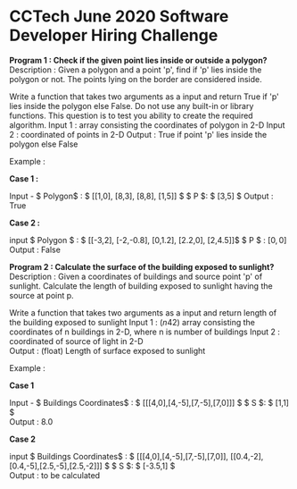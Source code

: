 # CCTech June 2020 Software Developer Hiring Challenge

<b>Program 1 : Check if the given point lies inside or outside a polygon?</b><br>
Description : Given a polygon and a point 'p', find if 'p' lies inside the polygon or not. The points lying on the border are considered inside.

	
Write a function that takes two arguments as a input and return True if 'p' lies inside the polygon else False.
Do not use any built-in or library functions. This question is to test you ability to create the required algorithm.
Input 1 : array consisting the coordinates of polygon in 2-D
Input 2 : coordinated of points in 2-D
Output : True if point 'p' lies inside the polygon else False

Example :

<b>Case 1 :</b>

Input -
$ Polygon$ : $ [[1,0], [8,3], [8,8], [1,5]] $
$ P $: $ [3,5] $
Output : True

<b>Case 2 :</b>

input
$ Polygon $ : $ [[-3,2], [-2,-0.8], [0,1.2], [2.2,0], [2,4.5]]$
$ P $ : $[0,0]$
Output : False



<b>Program 2 : Calculate the surface of the building exposed to sunlight?</b><br>
Description : Given a coordinates of buildings and source point 'p' of sunlight. Calculate the length of building exposed to sunlight having the source at point p.




Write a function that takes two arguments as a input and return length of the building exposed to sunlight
Input 1 : $(n42)$ array consisting the coordinates of n buildings in 2-D, where n is number of buildings
Input 2 : coordinated of source of light in 2-D
<br>Output : (float) Length of surface exposed to sunlight

Example :

<b>Case 1</b>

Input -
$ Buildings Coordinates$ : $ [[[4,0],[4,-5],[7,-5],[7,0]]] $
$ S $: $ [1,1] $
<br>Output : 8.0

<b>Case 2</b>

input
$ Buildings Coordinates$ : $ [[[4,0],[4,-5],[7,-5],[7,0]], [[0.4,-2],[0.4,-5],[2.5,-5],[2.5,-2]]] $
$ S $: $ [-3.5,1] $
<br>Output : to be calculated
